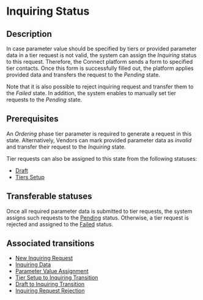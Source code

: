 # Inquiring Status
## Description
In case parameter value should be specified by tiers or provided parameter data in a tier request is not valid, the system can assign the *Inquiring* status to this request. Therefore, the Connect platform sends a form to specified tier contacts. Once this form is successfully filled out, the platform applies provided data and transfers the request to the *Pending* state.

Note that it is also possible to reject inquiring request and transfer them to the *Failed* state. In addition, the system enables to manually set tier requests to the *Pending* state.

## Prerequisites
An *Ordering* phase tier parameter is required to generate a request in this state. Alternatively, Vendors can mark provided parameter data as *invalid* and transfer their request to the *Inquiring* state.

Tier requests can also be assigned to this state from the following statuses:

* [Draft](s-a-draft.html)
* [Tiers Setup](s-c-tiers-setup.html)
## Transferable statuses
Once all required parameter data is submitted to tier requests, the system assigns such requests to the [Pending](s-b-pending.html) status. Otherwise, a tier request is rejected and assigned to the [Failed](s-f-failed.html) status.
## Associated transitions
* [New Inquiring Request](t-9-new-inquiring.html)
* [Inquiring Data](t-5-pend-inquiring.html)
* [Parameter Value Assignment](t-6-inq-pending.html) 
* [Tier Setup to Inquiring Transition](t-7-tier-inquiring.html) 
* [Draft to Inquiring Transition](t-11-draft-inquiring.html) 
* [Inquiring Request Rejection](t-13-inq-failed.html)
